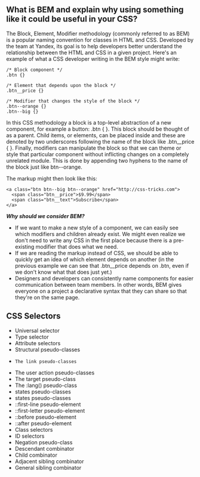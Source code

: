 ## What is BEM and explain why using something like it could be useful in your CSS?

The Block, Element, Modifier methodology (commonly referred to as BEM) is a popular naming convention for classes in HTML and CSS. Developed by the team at Yandex, its goal is to help developers better understand the relationship between the HTML and CSS in a given project.
Here's an example of what a CSS developer writing in the BEM style might write:
````
/* Block component */
.btn {}

/* Element that depends upon the block */ 
.btn__price {}

/* Modifier that changes the style of the block */
.btn--orange {} 
.btn--big {}
````
In this CSS methodology a block is a top-level abstraction of a new component, for example a button: .btn { }. This block should be thought of as a parent. Child items, or elements, can be placed inside and these are denoted by two underscores following the name of the block like .btn__price { }. Finally, modifiers can manipulate the block so that we can theme or style that particular component without inflicting changes on a completely unrelated module. This is done by appending two hyphens to the name of the block just like btn--orange.

The markup might then look like this:
````
<a class="btn btn--big btn--orange" href="http://css-tricks.com">
  <span class="btn__price">$9.99</span>
  <span class="btn__text">Subscribe</span>
</a>
````
***Why should we consider BEM?***

- If we want to make a new style of a component, we can easily see which modifiers and children already exist. We might even realize we don't need to write any CSS in the first place because there is a pre-existing modifier that does what we need.
- If we are reading the markup instead of CSS, we should be able to quickly get an idea of which element depends on another (in the previous example we can see that .btn__price depends on .btn, even if we don't know what that does just yet.)
- Designers and developers can consistently name components for easier communication between team members. In other words, BEM gives everyone on a project a declarative syntax that they can share so that they're on the same page.

## CSS Selectors
- 	Universal selector
- 	Type selector
- 	Attribute selectors
- 	Structural pseudo-classes
-	  The link pseudo-classes
-   The user action pseudo-classes
- The target pseudo-class	
- The :lang() pseudo-class	
- states pseudo-classes	
- states pseudo-classes	
- ::first-line pseudo-element	
- ::first-letter pseudo-element	
- ::before pseudo-element	
- ::after pseudo-element
- Class selectors	
- ID selectors	
- Negation pseudo-class	
- Descendant combinator	
- Child combinator	
- Adjacent sibling combinator	
- General sibling combinator	
